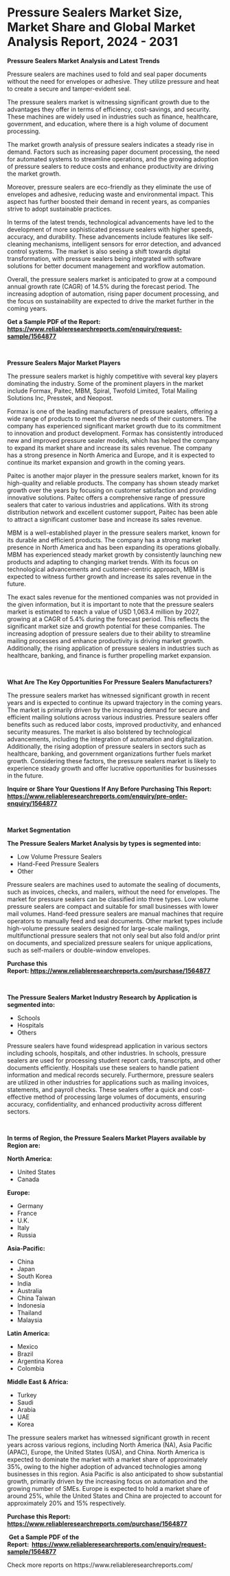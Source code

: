 <p><h1>Pressure Sealers Market Size, Market Share and Global Market Analysis Report, 2024 - 2031</h1></p><p><strong>Pressure Sealers Market Analysis and Latest Trends</strong></p>
<p><p>Pressure sealers are machines used to fold and seal paper documents without the need for envelopes or adhesive. They utilize pressure and heat to create a secure and tamper-evident seal.</p><p>The pressure sealers market is witnessing significant growth due to the advantages they offer in terms of efficiency, cost-savings, and security. These machines are widely used in industries such as finance, healthcare, government, and education, where there is a high volume of document processing.</p><p>The market growth analysis of pressure sealers indicates a steady rise in demand. Factors such as increasing paper document processing, the need for automated systems to streamline operations, and the growing adoption of pressure sealers to reduce costs and enhance productivity are driving the market growth.</p><p>Moreover, pressure sealers are eco-friendly as they eliminate the use of envelopes and adhesive, reducing waste and environmental impact. This aspect has further boosted their demand in recent years, as companies strive to adopt sustainable practices.</p><p>In terms of the latest trends, technological advancements have led to the development of more sophisticated pressure sealers with higher speeds, accuracy, and durability. These advancements include features like self-cleaning mechanisms, intelligent sensors for error detection, and advanced control systems. The market is also seeing a shift towards digital transformation, with pressure sealers being integrated with software solutions for better document management and workflow automation.</p><p>Overall, the pressure sealers market is anticipated to grow at a compound annual growth rate (CAGR) of 14.5% during the forecast period. The increasing adoption of automation, rising paper document processing, and the focus on sustainability are expected to drive the market further in the coming years.</p></p>
<p><strong>Get a Sample PDF of the Report:&nbsp; <a href="https://www.reliableresearchreports.com/enquiry/request-sample/1564877">https://www.reliableresearchreports.com/enquiry/request-sample/1564877</a></strong></p>
<p>&nbsp;</p>
<p><strong>Pressure Sealers Major Market Players</strong></p>
<p><p>The pressure sealers market is highly competitive with several key players dominating the industry. Some of the prominent players in the market include Formax, Paitec, MBM, Spiral, Twofold Limited, Total Mailing Solutions Inc, Presstek, and Neopost.</p><p>Formax is one of the leading manufacturers of pressure sealers, offering a wide range of products to meet the diverse needs of their customers. The company has experienced significant market growth due to its commitment to innovation and product development. Formax has consistently introduced new and improved pressure sealer models, which has helped the company to expand its market share and increase its sales revenue. The company has a strong presence in North America and Europe, and it is expected to continue its market expansion and growth in the coming years.</p><p>Paitec is another major player in the pressure sealers market, known for its high-quality and reliable products. The company has shown steady market growth over the years by focusing on customer satisfaction and providing innovative solutions. Paitec offers a comprehensive range of pressure sealers that cater to various industries and applications. With its strong distribution network and excellent customer support, Paitec has been able to attract a significant customer base and increase its sales revenue.</p><p>MBM is a well-established player in the pressure sealers market, known for its durable and efficient products. The company has a strong market presence in North America and has been expanding its operations globally. MBM has experienced steady market growth by consistently launching new products and adapting to changing market trends. With its focus on technological advancements and customer-centric approach, MBM is expected to witness further growth and increase its sales revenue in the future.</p><p>The exact sales revenue for the mentioned companies was not provided in the given information, but it is important to note that the pressure sealers market is estimated to reach a value of USD 1,063.4 million by 2027, growing at a CAGR of 5.4% during the forecast period. This reflects the significant market size and growth potential for these companies. The increasing adoption of pressure sealers due to their ability to streamline mailing processes and enhance productivity is driving market growth. Additionally, the rising application of pressure sealers in industries such as healthcare, banking, and finance is further propelling market expansion.</p></p>
<p>&nbsp;</p>
<p><strong>What Are The Key Opportunities For Pressure Sealers Manufacturers?</strong></p>
<p><p>The pressure sealers market has witnessed significant growth in recent years and is expected to continue its upward trajectory in the coming years. The market is primarily driven by the increasing demand for secure and efficient mailing solutions across various industries. Pressure sealers offer benefits such as reduced labor costs, improved productivity, and enhanced security measures. The market is also bolstered by technological advancements, including the integration of automation and digitalization. Additionally, the rising adoption of pressure sealers in sectors such as healthcare, banking, and government organizations further fuels market growth. Considering these factors, the pressure sealers market is likely to experience steady growth and offer lucrative opportunities for businesses in the future.</p></p>
<p><strong>Inquire or Share Your Questions If Any Before Purchasing This Report: <a href="https://www.reliableresearchreports.com/enquiry/pre-order-enquiry/1564877">https://www.reliableresearchreports.com/enquiry/pre-order-enquiry/1564877</a></strong></p>
<p>&nbsp;</p>
<p><strong>Market Segmentation</strong></p>
<p><strong>The Pressure Sealers Market Analysis by types is segmented into:</strong></p>
<p><ul><li>Low Volume Pressure Sealers</li><li>Hand-Feed Pressure Sealers</li><li>Other</li></ul></p>
<p><p>Pressure sealers are machines used to automate the sealing of documents, such as invoices, checks, and mailers, without the need for envelopes. The market for pressure sealers can be classified into three types. Low volume pressure sealers are compact and suitable for small businesses with lower mail volumes. Hand-feed pressure sealers are manual machines that require operators to manually feed and seal documents. Other market types include high-volume pressure sealers designed for large-scale mailings, multifunctional pressure sealers that not only seal but also fold and/or print on documents, and specialized pressure sealers for unique applications, such as self-mailers or double-window envelopes.</p></p>
<p><strong>Purchase this Report:&nbsp;<a href="https://www.reliableresearchreports.com/purchase/1564877">https://www.reliableresearchreports.com/purchase/1564877</a></strong></p>
<p>&nbsp;</p>
<p><strong>The Pressure Sealers Market Industry Research by Application is segmented into:</strong></p>
<p><ul><li>Schools</li><li>Hospitals</li><li>Others</li></ul></p>
<p><p>Pressure sealers have found widespread application in various sectors including schools, hospitals, and other industries. In schools, pressure sealers are used for processing student report cards, transcripts, and other documents efficiently. Hospitals use these sealers to handle patient information and medical records securely. Furthermore, pressure sealers are utilized in other industries for applications such as mailing invoices, statements, and payroll checks. These sealers offer a quick and cost-effective method of processing large volumes of documents, ensuring accuracy, confidentiality, and enhanced productivity across different sectors.</p></p>
<p>&nbsp;</p>
<p><strong>In terms of Region, the Pressure Sealers Market Players available by Region are:</strong></p>
<p>
    <p> <strong> North America: </strong>
        <ul>
            <li>United States</li>
            <li>Canada</li>
        </ul>
        </p> 
    <p> <strong> Europe: </strong>
        <ul>
            <li>Germany</li>
            <li>France</li>
            <li>U.K.</li>
            <li>Italy</li>
            <li>Russia</li>
        </ul>
        </p> 
    <p> <strong> Asia-Pacific: </strong>
        <ul>
            <li>China</li>
            <li>Japan</li>
            <li>South Korea</li>
            <li>India</li>
            <li>Australia</li>
            <li>China Taiwan</li>
            <li>Indonesia</li>
            <li>Thailand</li>
            <li>Malaysia</li>
        </ul>
        </p> 
    <p> <strong> Latin America: </strong>
        <ul>
            <li>Mexico</li>
            <li>Brazil</li>
            <li>Argentina Korea</li>
            <li>Colombia</li>
        </ul>
        </p> 
    <p> <strong> Middle East & Africa: </strong>
        <ul>
            <li>Turkey</li>
            <li>Saudi</li>
            <li>Arabia</li>
            <li>UAE</li>
            <li>Korea</li>
        </ul>
    </p>
    </p>
<p><p>The pressure sealers market has witnessed significant growth in recent years across various regions, including North America (NA), Asia Pacific (APAC), Europe, the United States (USA), and China. North America is expected to dominate the market with a market share of approximately 35%, owing to the higher adoption of advanced technologies among businesses in this region. Asia Pacific is also anticipated to show substantial growth, primarily driven by the increasing focus on automation and the growing number of SMEs. Europe is expected to hold a market share of around 25%, while the United States and China are projected to account for approximately 20% and 15% respectively.</p></p>
<p><strong>Purchase this Report: <a href="https://www.reliableresearchreports.com/purchase/1564877">https://www.reliableresearchreports.com/purchase/1564877</a></strong></p>
<p>&nbsp;<strong>Get a Sample PDF of the Report:&nbsp;&nbsp;<a href="https://www.reliableresearchreports.com/enquiry/request-sample/1564877">https://www.reliableresearchreports.com/enquiry/request-sample/1564877</a></strong></p>
<p><strong></strong></p>
<p>Check more reports on https://www.reliableresearchreports.com/</p>